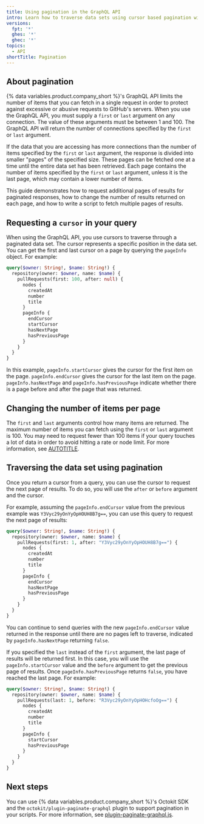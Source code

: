 ```yaml
---
title: Using pagination in the GraphQL API
intro: Learn how to traverse data sets using cursor based pagination with the GraphQL API.
versions:
  fpt: '*'
  ghes: '*'
  ghec: '*'
topics:
  - API
shortTitle: Pagination
---
```


## About pagination

{% data variables.product.company_short %}'s GraphQL API limits the number of items that you can fetch in a single request in order to protect against excessive or abusive requests to GitHub's servers. When you use the GraphQL API, you must supply a `first` or `last` argument on any connection. The value of these arguments must be between 1 and 100. The GraphQL API will return the number of connections specified by the `first` or `last` argument.

If the data that you are accessing has more connections than the number of items specified by the `first` or `last` argument, the response is divided into smaller "pages" of the specified size. These pages can be fetched one at a time until the entire data set has been retrieved. Each page contains the number of items specified by the `first` or `last` argument, unless it is the last page, which may contain a lower number of items.

This guide demonstrates how to request additional pages of results for paginated responses, how to change the number of results returned on each page, and how to write a script to fetch multiple pages of results.

## Requesting a `cursor` in your query

When using the GraphQL API, you use cursors to traverse through a paginated data set. The cursor represents a specific position in the data set. You can get the first and last cursor on a page by querying the `pageInfo` object. For example:

```graphql
query($owner: String!, $name: String!) {
  repository(owner: $owner, name: $name) {
    pullRequests(first: 100, after: null) {
      nodes {
        createdAt
        number
        title
      }
      pageInfo {
        endCursor
        startCursor
        hasNextPage
        hasPreviousPage
      }
    }
  }
}
```

In this example, `pageInfo.startCursor` gives the cursor for the first item on the page. `pageInfo.endCursor` gives the cursor for the last item on the page. `pageInfo.hasNextPage` and `pageInfo.hasPreviousPage` indicate whether there is a page before and after the page that was returned.

## Changing the number of items per page

The `first` and `last` arguments control how many items are returned. The maximum number of items you can fetch using the `first` or `last` argument is 100. You may need to request fewer than 100 items if your query touches a lot of data in order to avoid hitting a rate or node limit. For more information, see [AUTOTITLE](/graphql/overview/rate-limits-and-query-limits-for-the-graphql-api).

## Traversing the data set using pagination

Once you return a cursor from a query, you can use the cursor to request the next page of results. To do so, you will use the `after` or `before` argument and the cursor.

For example, assuming the `pageInfo.endCursor` value from the previous example was `Y3Vyc29yOnYyOpHOUH8B7g==`, you can use this query to request the next page of results:

```graphql
query($owner: String!, $name: String!) {
  repository(owner: $owner, name: $name) {
    pullRequests(first: 1, after: "Y3Vyc29yOnYyOpHOUH8B7g==") {
      nodes {
        createdAt
        number
        title
      }
      pageInfo {
        endCursor
        hasNextPage
        hasPreviousPage
      }
    }
  }
}
```

You can continue to send queries with the new `pageInfo.endCursor` value returned in the response until there are no pages left to traverse, indicated by `pageInfo.hasNextPage` returning `false`.

If you specified the `last` instead of the `first` argument, the last page of results will be returned first. In this case, you will use the `pageInfo.startCursor` value and the `before` argument to get the previous page of results. Once `pageInfo.hasPreviousPage` returns `false`, you have reached the last page. For example:

```graphql
query($owner: String!, $name: String!) {
  repository(owner: $owner, name: $name) {
    pullRequests(last: 1, before: "R3Vyc29yOnYyOpHOHcfoOg==") {
      nodes {
        createdAt
        number
        title
      }
      pageInfo {
        startCursor
        hasPreviousPage
      }
    }
  }
}
```

## Next steps

You can use {% data variables.product.company_short %}'s Octokit SDK and the `octokit/plugin-paginate-graphql` plugin to support pagination in your scripts. For more information, see [plugin-paginate-graphql.js](https://github.com/octokit/plugin-paginate-graphql.js).
